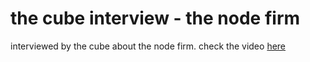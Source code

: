# the cube interview - the node firm

interviewed by the cube about the node firm. check the video [here](http://www.youtube.com/watch?v=30lYh-7xmY0)